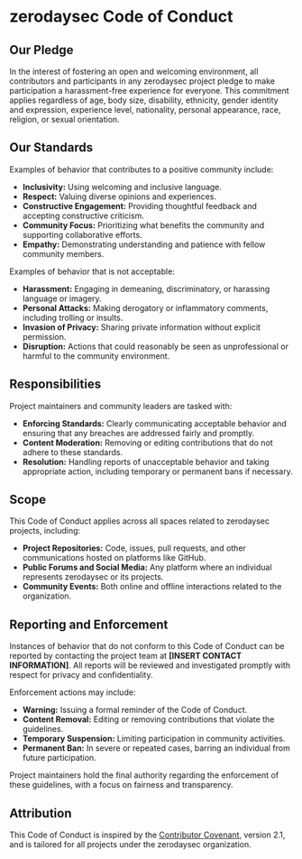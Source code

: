 # zerodaysec Code of Conduct

## Our Pledge

In the interest of fostering an open and welcoming environment, all contributors and participants in any zerodaysec project pledge to make participation a harassment-free experience for everyone. This commitment applies regardless of age, body size, disability, ethnicity, gender identity and expression, experience level, nationality, personal appearance, race, religion, or sexual orientation.

## Our Standards

Examples of behavior that contributes to a positive community include:

- **Inclusivity:** Using welcoming and inclusive language.
- **Respect:** Valuing diverse opinions and experiences.
- **Constructive Engagement:** Providing thoughtful feedback and accepting constructive criticism.
- **Community Focus:** Prioritizing what benefits the community and supporting collaborative efforts.
- **Empathy:** Demonstrating understanding and patience with fellow community members.

Examples of behavior that is not acceptable:

- **Harassment:** Engaging in demeaning, discriminatory, or harassing language or imagery.
- **Personal Attacks:** Making derogatory or inflammatory comments, including trolling or insults.
- **Invasion of Privacy:** Sharing private information without explicit permission.
- **Disruption:** Actions that could reasonably be seen as unprofessional or harmful to the community environment.

## Responsibilities

Project maintainers and community leaders are tasked with:

- **Enforcing Standards:** Clearly communicating acceptable behavior and ensuring that any breaches are addressed fairly and promptly.
- **Content Moderation:** Removing or editing contributions that do not adhere to these standards.
- **Resolution:** Handling reports of unacceptable behavior and taking appropriate action, including temporary or permanent bans if necessary.

## Scope

This Code of Conduct applies across all spaces related to zerodaysec projects, including:

- **Project Repositories:** Code, issues, pull requests, and other communications hosted on platforms like GitHub.
- **Public Forums and Social Media:** Any platform where an individual represents zerodaysec or its projects.
- **Community Events:** Both online and offline interactions related to the organization.

## Reporting and Enforcement

Instances of behavior that do not conform to this Code of Conduct can be reported by contacting the project team at **[INSERT CONTACT INFORMATION]**. All reports will be reviewed and investigated promptly with respect for privacy and confidentiality.

Enforcement actions may include:

- **Warning:** Issuing a formal reminder of the Code of Conduct.
- **Content Removal:** Editing or removing contributions that violate the guidelines.
- **Temporary Suspension:** Limiting participation in community activities.
- **Permanent Ban:** In severe or repeated cases, barring an individual from future participation.

Project maintainers hold the final authority regarding the enforcement of these guidelines, with a focus on fairness and transparency.

## Attribution

This Code of Conduct is inspired by the [Contributor Covenant](https://www.contributor-covenant.org/), version 2.1, and is tailored for all projects under the zerodaysec organization.
